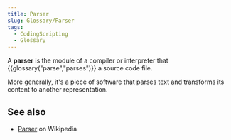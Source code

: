 ```yaml
---
title: Parser
slug: Glossary/Parser
tags:
  - CodingScripting
  - Glossary
---
```


A **parser** is the module of a compiler or interpreter that {{glossary("parse","parses")}} a source code file.

More generally, it's a piece of software that parses text and transforms its content to another representation.

## See also

- [Parser](https://en.wikipedia.org/wiki/Parsing#Parser) on Wikipedia
